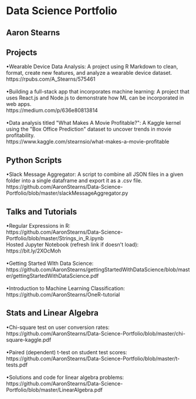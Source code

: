 # Data Science Portfolio
## Aaron Stearns 
<h2>Projects</h2>
•Wearable Device Data Analysis: A project using R Markdown to clean, format, create new features, and analyze a wearable device dataset.
<br>
https://rpubs.com/A_Stearns/575461
<br>
<br>
•Building a full-stack app that incorporates machine learning: A project that uses React.js and Node.js to demonstrate how ML can be incorporated in web apps.
<br>
https://medium.com/p/636e80813814
<br>
<br>
•Data analysis titled "What Makes A Movie Profitable?": A Kaggle kernel using the "Box Office Prediction" dataset to uncover trends in movie profitability.
<br> 
https://www.kaggle.com/stearnsio/what-makes-a-movie-profitable

<br>
<h2>Python Scripts</h2>
•Slack Message Aggregator: A script to combine all JSON files in a given folder into a single dataframe and export it as a .csv file. 
https://github.com/AaronStearns/Data-Science-Portfolio/blob/master/slackMessageAggregator.py

<br>
<h2>Talks and Tutorials</h2>
•Regular Expressions in R: 
<br>
https://github.com/AaronStearns/Data-Science-Portfolio/blob/master/Strings_in_R.ipynb 
<br>
Hosted Jupyter Notebook (refresh link if doesn't load): https://bit.ly/2XOcMoh  
<br>
<br>
•Getting Started WIth Data Science:
<br>
https://github.com/AaronStearns/gettingStartedWithDataScience/blob/master/gettingStartedWithDataScience.pdf
<br>
<br>
•Introduction to Machine Learning Classification: 
<br>
https://github.com/AaronStearns/OneR-tutorial


<br>
<h2>Stats and Linear Algebra</h2>
•Chi-square test on user conversion rates: 
<br>
https://github.com/AaronStearns/Data-Science-Portfolio/blob/master/chi-square-kaggle.pdf
<br>
<br>
•Paired (dependent) t-test on student test scores: 
<br>
https://github.com/AaronStearns/Data-Science-Portfolio/blob/master/t-tests.pdf
<br>
<br>
•Solutions and code for linear algebra problems: 
<br>
https://github.com/AaronStearns/Data-Science-Portfolio/blob/master/LinearAlgebra.pdf
